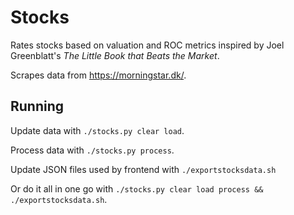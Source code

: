 # Stocks #
Rates stocks based on valuation and ROC metrics inspired by Joel Greenblatt's *The Little Book that Beats the Market*.

Scrapes data from https://morningstar.dk/.

## Running ##
Update data with `./stocks.py clear load`.

Process data with `./stocks.py process`.

Update JSON files used by frontend with `./exportstocksdata.sh`

Or do it all in one go with `./stocks.py clear load process && ./exportstocksdata.sh`.
